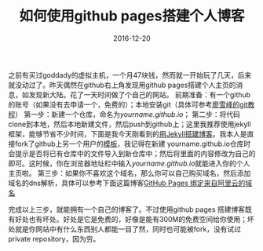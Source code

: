 ﻿---
layout: post
title: 如何使用github pages搭建个人博客
date: 2016-12-20
categories: blog
tags: [教程,网站]
describe: 
---



之前有买过goddady的虚拟主机，一个月47块钱，然而就一开始玩了几天，后来就没动过了。昨天偶然在github右上角发现用github pages搭建个人主页的消息，如发现新大陆。花了一天时间做了个自己的网站。
前期准备：有一个github的账号（如果没有去申请一个，免费的）；本地安装git（具体可参考[廖雪峰的git教程](http://www.liaoxuefeng.com/wiki/0013739516305929606dd18361248578c67b8067c8c017b000)）
第一步：新建一个仓库，命名为*yourname.github.io*；
第二步：将代码clone到本地，然后本地新建文件，然后push到github上；这里我推荐使用jekyll框架，能够节省不少时间，下面是我今天刚看到的[用Jekyll搭建博客](https://zryfish.github.io/jekyll/others/2015/05/18/jekyll-how-to/)。我本人是直接fork了github上另一个用户的[模板](https://github.com/cnfeat/blog.io)，我记得在新建 yourname.github.io仓库时会提示是否将已有仓库中的文件导入到新仓库中；然后将里面的内容修改为自己的即可。这时候，你在浏览器地址栏中输入*yourname.github.io*就能进入你的个人主页啦。
第三步：如果你不喜欢这个域名，那么你可以自己购买域名，然后添加域名的dns解析，具体可以参考下面这篇博客[GitHub Pages 绑定来自阿里云的域名](http://quantumman.me/blog/setting-up-a-domain-with-gitHub-pages.html)

完成以上三步，就能拥有一个自己的博客了。不过使用github pages 搭建博客既有好处也有坏处。好处是它是免费的，好像是能有300M的免费空间给你使用；坏处就是你网站中有什么东西别人都能一目了然，同时也可能被fork，没有试过private repository，因为穷。